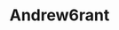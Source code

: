 ---
title: Andrew6rant
github: https://github.com/Andrew6rant
mode: dark
score: 100
transition: 3s
archetype:
  - Little Bit of Everything
---